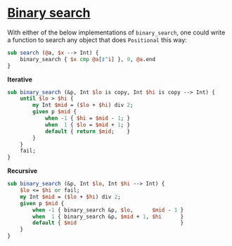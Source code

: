 [1]: https://rosettacode.org/wiki/Binary_search

# [Binary search][1]


With either of the below implementations of `binary_search`, one could write a function to search any object that does `Positional` this way:

```perl
sub search (@a, $x --> Int) {
    binary_search { $x cmp @a[$^i] }, 0, @a.end
}
```


**Iterative**

```perl
sub binary_search (&p, Int $lo is copy, Int $hi is copy --> Int) {
    until $lo > $hi {
        my Int $mid = ($lo + $hi) div 2;
        given p $mid {
            when -1 { $hi = $mid - 1; } 
            when  1 { $lo = $mid + 1; }
            default { return $mid;    }
        }
    }
    fail;
}
```


**Recursive**

```perl
sub binary_search (&p, Int $lo, Int $hi --> Int) {
    $lo <= $hi or fail;
    my Int $mid = ($lo + $hi) div 2;
    given p $mid {
        when -1 { binary_search &p, $lo,      $mid - 1 } 
        when  1 { binary_search &p, $mid + 1, $hi      }
        default { $mid                                 }
    }
}
```
